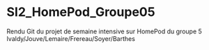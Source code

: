 # SI2_HomePod_Groupe05
Rendu Git du projet de semaine intensive sur HomePod du groupe 5 Ivaldy/Jouve/Lemaire/Frereau/Soyer/Barthes
